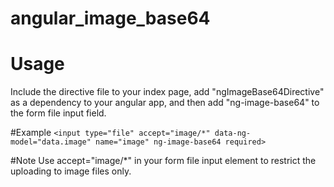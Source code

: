 # angular_image_base64

# Usage

Include the directive file to your index page, add "ngImageBase64Directive" as a dependency to your angular app, and then add "ng-image-base64" to the form file input field.




#Example
`<input type="file" accept="image/*" data-ng-model="data.image" name="image" ng-image-base64 required>`

#Note
Use accept="image/*" in your form file input element to restrict the uploading to image files only.

